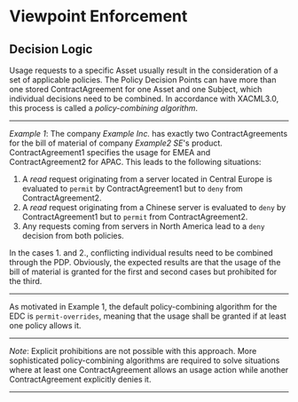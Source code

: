 # Viewpoint Enforcement


## Decision Logic

Usage requests to a specific Asset usually result in the consideration of a set of applicable policies. The Policy Decision Points can have more than one stored ContractAgreement for one Asset and one Subject, which individual decisions need to be combined. In accordance with XACML3.0, this process is called a _policy-combining algorithm_.

---
*Example 1*: The company _Example Inc._ has exactly two ContractAgreements for the bill of material of company _Example2 SE_'s product. ContractAgreement1 specifies the usage for EMEA and ContractAgreement2 for APAC. This leads to the following situations:
 1. A _read_ request originating from a server located in Central Europe is evaluated to `permit` by ContractAgreement1 but to `deny` from ContractAgreement2.
 2. A _read_ request originating from a Chinese server is evaluated to `deny` by ContractAgreement1 but to `permit` from ContractAgreement2.
 3. Any requests coming from servers in North America lead to a `deny` decision from both policies.

 In the cases 1. and 2., conflicting individual results need to be combined through the PDP. Obviously, the expected results are that the usage of the bill of material is granted for the first and second cases but prohibited for the third.
___

 As motivated in Example 1, the default policy-combining algorithm for the EDC is `permit-overrides`, meaning that the usage shall be granted if at least one policy allows it.

 ---
 *Note*: Explicit prohibitions are not possible with this approach. More sophisticated policy-combining algorithms are required to solve situations where at least one ContractAgreement allows an usage action while another ContractAgreement explicitly denies it.
___
